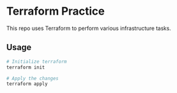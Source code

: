 # Terraform Practice

This repo uses Terraform to perform various infrastructure tasks.

## Usage

```bash
# Initialize terraform
terraform init
```

```bash
# Apply the changes
terraform apply
```

